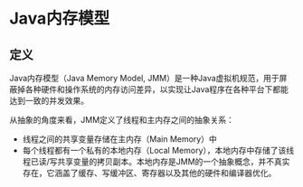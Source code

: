 # Java内存模型

## 定义

Java内存模型（Java Memory Model, JMM）是一种Java虚拟机规范，用于屏蔽掉各种硬件和操作系统的内存访问差异，以实现让Java程序在各种平台下都能达到一致的并发效果。

从抽象的角度来看，JMM定义了线程和主内存之间的抽象关系：

+ 线程之间的共享变量存储在主内存（Main Memory）中
+ 每个线程都有一个私有的本地内存（Local Memory），本地内存中存储了该线程已读/写共享变量的拷贝副本。本地内存是JMM的一个抽象概念，并不真实存在，它涵盖了缓存、写缓冲区、寄存器以及其他的硬件和编译器优化。
